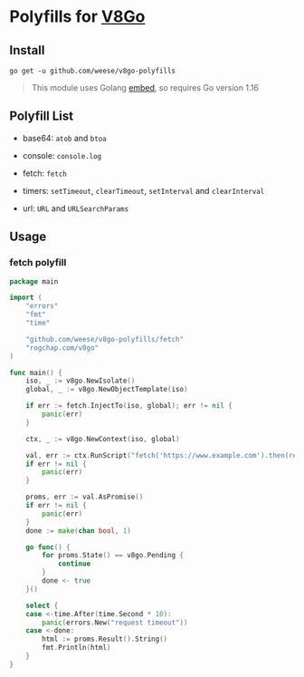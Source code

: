# Polyfills for [V8Go](https://github.com/rogchap/v8go)

## Install

```shell
go get -u github.com/weese/v8go-polyfills
```

> This module uses Golang [embed](https://golang.org/pkg/embed/), so requires Go version 1.16

## Polyfill List

* base64: `atob` and `btoa`

* console: `console.log`

* fetch: `fetch`

* timers: `setTimeout`, `clearTimeout`, `setInterval` and `clearInterval`

* url: `URL` and `URLSearchParams`

## Usage

### fetch polyfill

```go
package main

import (
	"errors"
	"fmt"
	"time"

	"github.com/weese/v8go-polyfills/fetch"
	"rogchap.com/v8go"
)

func main() {
	iso, _ := v8go.NewIsolate()
	global, _ := v8go.NewObjectTemplate(iso)

	if err := fetch.InjectTo(iso, global); err != nil {
		panic(err)
	}

	ctx, _ := v8go.NewContext(iso, global)

	val, err := ctx.RunScript("fetch('https://www.example.com').then(res => res.text())", "fetch.js")
	if err != nil {
		panic(err)
	}

	proms, err := val.AsPromise()
	if err != nil {
		panic(err)
	}
	done := make(chan bool, 1)

	go func() {
		for proms.State() == v8go.Pending {
			continue
		}
		done <- true
	}()

	select {
	case <-time.After(time.Second * 10):
		panic(errors.New("request timeout"))
	case <-done:
		html := proms.Result().String()
		fmt.Println(html)
	}
}
```
